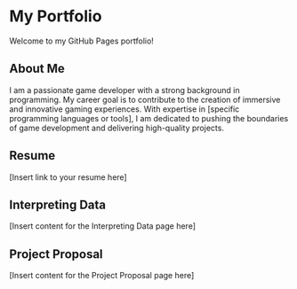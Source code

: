 # My Portfolio

Welcome to my GitHub Pages portfolio!

## About Me

I am a passionate game developer with a strong background in programming. My career goal is to contribute to the creation of immersive and innovative gaming experiences. With expertise in [specific programming languages or tools], I am dedicated to pushing the boundaries of game development and delivering high-quality projects.

## Resume

[Insert link to your resume here]

## Interpreting Data

[Insert content for the Interpreting Data page here]

## Project Proposal

[Insert content for the Project Proposal page here]
